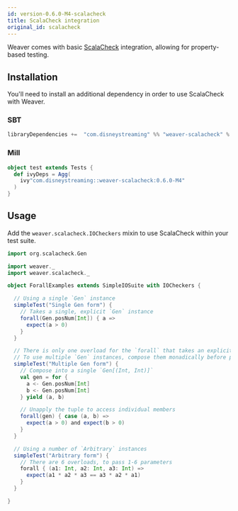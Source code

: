 ```yaml
---
id: version-0.6.0-M4-scalacheck
title: ScalaCheck integration
original_id: scalacheck
---
```


Weaver comes with basic [ScalaCheck](https://www.scalacheck.org/) integration, allowing for property-based testing.

## Installation

You'll need to install an additional dependency in order to use ScalaCheck with Weaver.

### SBT
```scala
libraryDependencies +=  "com.disneystreaming" %% "weaver-scalacheck" % "0.6.0-M4" % Test
```

### Mill
```scala
object test extends Tests {
  def ivyDeps = Agg(
    ivy"com.disneystreaming::weaver-scalacheck:0.6.0-M4"
  )
}
```

## Usage

Add the `weaver.scalacheck.IOCheckers` mixin to use ScalaCheck within your test suite.

```scala
import org.scalacheck.Gen

import weaver._
import weaver.scalacheck._

object ForallExamples extends SimpleIOSuite with IOCheckers {

  // Using a single `Gen` instance
  simpleTest("Single Gen form") {
    // Takes a single, explicit `Gen` instance
    forall(Gen.posNum[Int]) { a =>
      expect(a > 0)
    }
  }

  // There is only one overload for the `forall` that takes an explicit `Gen` parameter
  // To use multiple `Gen` instances, compose them monadically before passing to `forall`
  simpleTest("Multiple Gen form") {
    // Compose into a single `Gen[(Int, Int)]`
    val gen = for {
      a <- Gen.posNum[Int]
      b <- Gen.posNum[Int]
    } yield (a, b)

    // Unapply the tuple to access individual members
    forall(gen) { case (a, b) =>
      expect(a > 0) and expect(b > 0)
    }
  }

  // Using a number of `Arbitrary` instances
  simpleTest("Arbitrary form") {
    // There are 6 overloads, to pass 1-6 parameters
    forall { (a1: Int, a2: Int, a3: Int) =>
      expect(a1 * a2 * a3 == a3 * a2 * a1)
    }
  }

}
```
